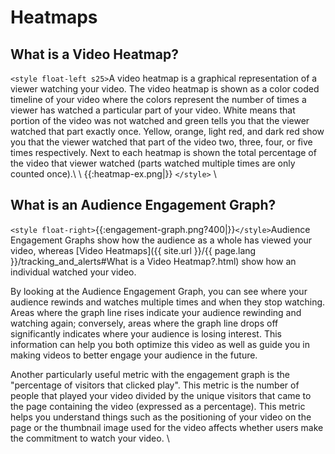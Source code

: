 # Heatmaps

## What is a Video Heatmap?

`<style float-left s25>`A video heatmap is a graphical representation of a viewer watching your video.  The video heatmap is shown as a color coded timeline of your video where the colors represent the number of times a viewer has watched a particular part of your video. White means that portion of the video was not watched and green tells you that the viewer watched that part exactly once.  Yellow, orange, light red, and dark red show you that the viewer watched that part of the video two, three, four, or five times respectively.  Next to each heatmap is shown the total percentage of the video that viewer watched (parts watched multiple times are only counted once).\\
\\
{{:heatmap-ex.png|}}
`</style>`
\\
## What is an Audience Engagement Graph?

`<style float-right>`{{:engagement-graph.png?400|}}`</style>`Audience Engagement Graphs show how the audience as a whole has viewed your video, whereas [Video Heatmaps]({{ site.url }}/{{ page.lang }}/tracking_and_alerts#What is a Video Heatmap?.html) show how an individual watched your video. 

By looking at the Audience Engagement Graph, you can see where your audience rewinds and watches multiple times and when they stop watching.  Areas where the graph line rises indicate your audience rewinding and watching again; conversely, areas where the graph line drops off significantly indicates where your audience is losing interest.  This information can help you both optimize this video as well as guide you in making videos to better engage your audience in the future.

Another particularly useful metric with the engagement graph is the "percentage of visitors that clicked play".  This metric is the number of people that played your video divided by the unique visitors that came to the page containing the video (expressed as a percentage).  This metric helps you understand things such as the positioning of your video on the page or the thumbnail image used for the video affects whether users make the commitment to watch your video. 
\\
